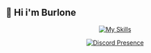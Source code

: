 ## 👋 Hi i'm Burlone
<div align="center" width="50">

[![My Skills](https://skillicons.dev/icons?i=js,discord,bots,devto)](https://skillicons.dev)

[![Discord Presence](https://lanyard.cnrad.dev/api/1065395762298630214)](https://discord.com/users/1065395762298630214)
